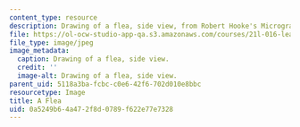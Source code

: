 ```yaml
---
content_type: resource
description: Drawing of a flea, side view, from Robert Hooke's Micrographia.
file: https://ol-ocw-studio-app-qa.s3.amazonaws.com/courses/21l-016-learning-from-the-past-drama-science-performance-spring-2009/0a5249b64a472f8d0789f622e77e7328_07.jpg
file_type: image/jpeg
image_metadata:
  caption: Drawing of a flea, side view.
  credit: ''
  image-alt: Drawing of a flea, side view.
parent_uid: 5118a3ba-fcbc-c0e6-42f6-702d010e8bbc
resourcetype: Image
title: A Flea
uid: 0a5249b6-4a47-2f8d-0789-f622e77e7328
---
```

